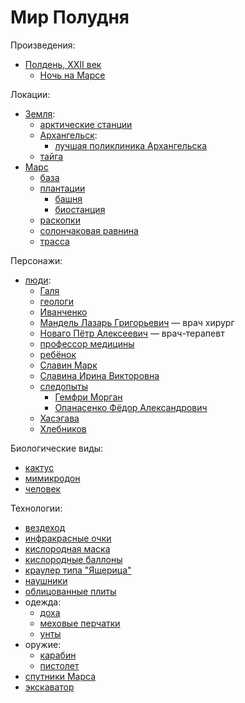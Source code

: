 Мир Полудня
===========

Произведения:
- [Полдень, XXII век](literature/polden_xxii_vek.md)
  - [Ночь на Марсе](literature/noch_na_marse.md)

Локации:
- [Земля](places/zemlya.md):
  - [арктические станции](places/arkticheskie_stancii.md)
  - [Архангельск](places/arhangelsk.md):
    - [лучшая поликлиника Архангельска](places/luchshaya_poliklinika_arhangelska.md)
  - [тайга](places/taiga.md)
- [Марс](places/mars.md)
  - [база](places/mars_baza.md)
  - [плантации](places/mars_plantacii.md)
    - [башня](places/mars_plantacii_bashnya.md)
    - [биостанция](places/mars_plantacii_biostantsiya.md)
  - [раскопки](places/mars_raskopki.md)
  - [солончаковая равнина](places/mars_solonchak.md)
  - [трасса](places/mars_trassa.md)

Персонажи:
- [люди](persons/chelovek.md):
  - [Галя](persons/galya.md)
  - [геологи](persons/geologi.md)
  - [Иванченко](persons/ivanchenko.md)
  - [Мандель Лазарь Григорьевич](persons/mandel_lazar_grigorevich.md) — врач хирург
  - [Новаго Пётр Алексеевич](persons/novago_petr_alekseevich.md) — врач-терапевт
  - [профессор медицины](persons/professor.md)
  - [ребёнок](persons/rebenok.md)
  - [Славин Марк](persons/slavin_mark.md)
  - [Славина Ирина Викторовна](persons/slavina_irina_viktorovna.md)
  - [следопыты](persons/sledopyty.md)
    - [Гемфри Морган](persons/gemfri_morgan.md)
    - [Опанасенко Фёдор Александрович](persons/opanasenko_fedor_aleksandrovich.md)
  - [Хасэгава](persons/hasegava.md)
  - [Хлебников](persons/hlebnikov.md)

Биологические виды:
- [кактус](persons/cactus.md)
- [мимикродон](persons/mimikrodon.md)
- [человек](persons/chelovek.md)

Технологии:
- [вездеход](technology/vezdehod.md)
- [инфракрасные очки](technology/infrakrasnye_ochki.md)
- [кислородная маска](technology/kislorodnaya_maska.md)
- [кислородные баллоны](technology/pers_kislorodnye_balony.md)
- [краулер типа "Ящерица"](technology/krauler_tipa_yashcherica.md)
- [наушники](technology/naushniki.md)
- [облицованные плиты](technology/oblicovannye_plity.md)
- одежда:
  - [доха](technology/doha.md)
  - [меховые перчатки](technology/mehovye_perchatki.md)
  - [унты](technology/unty.md)
- оружие:
  - [карабин](technology/karabin.md)
  - [пистолет](technology/pistolet.md)
- [спутники Марса](technology/sputniki_marsa.md)
- [экскаватор](technology/ekskovator.md)